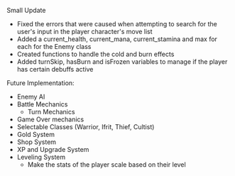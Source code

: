 Small Update
- Fixed the errors that were caused when attempting to search for the user's input in the player character's move list
- Added a current_health, current_mana, current_stamina and max for each for the Enemy class
- Created functions to handle the cold and burn effects
- Added turnSkip, hasBurn and isFrozen variables to manage if the player has certain debuffs active

Future Implementation:
- Enemy AI
- Battle Mechanics
	- Turn Mechanics
- Game Over mechanics
- Selectable Classes (Warrior, Ifrit, Thief, Cultist)
- Gold System
- Shop System
- XP and Upgrade System
- Leveling System
    - Make the stats of the player scale based on their level